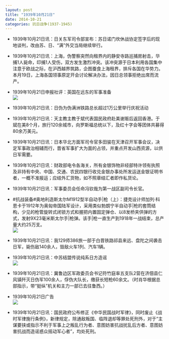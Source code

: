 ```yaml
---
layout: post
title: "1939年10月21日"
date: 2014-10-21
categories: 抗日战争(1937-1945)
---
```


<meta name="referrer" content="no-referrer" />

- 1939年10月21日讯：日关东军司令部宣布：苏日诺门坎休战协定签字后的现地谈判，改由苏、日、“满”外交当局继续举行。 

- 1939年10月21日讯：上海，伪警察突然向租界内的静安寺路巡捕房射击，华捕1人毙命，印捕1人受伤，双方发生激烈冲突。该冲突源于日本利用各国集中注意于欧战之际，在沪西越界筑路，企图蚕食上海租界，排斥各国在华势力。本月19日，上海各国领事原定开会讨论解决办法，因日总领事拒绝出席而流产。 

- 1939年10月21日申报社评：英国在远东的军事准备 <br/><img src="https://ww3.sinaimg.cn/large/aca367d8jw1elj3qpzr1jj20sp0xl1fv.jpg" />

- 1939年10月21日讯：日伪为伪满洲铁路总长超过1万公里举行庆祝活动 

- 1939年10月21日讯：天主教主教于斌代表国民政府赴美谢赈后返回香港。于斌在美8个月，旅行120余城市，向罗斯福总统以下，及红十字会等团体共募得80余万美元。 

- 1939年10月21日讯：日本华北方面军司令官多田骏在天津召开军事会议，决定军事政治相辅而行，晋省军事扩大为面的占领，并重点开发山西资源，以供日军需要。 

- 1939年10月21日讯：财政部电令各海关，所有金银饰物非经部特许领有执照及非持有中央、中国、交通、农民四银行收兑金银办事处所发运送金银证明书者，一概不准报运；应结外汇货物，如不照章结汇者即作私货论。 

- 1939年10月21日讯：军事委员会任命冯钦哉为第一战区副司令长官。 

- #抗战装备#奥地利造斯太尔M1912型半自动手|枪（上）：捷克设计师加列·科恩卡于1912年为奥匈帝国陆军设计，采用类似勃朗宁半自动手|枪的套筒结构，少见的枪管旋转式闭锁方式和握把内置固定弹仓、以8发桥夹供弹的方式，发射9X23毫米斯太尔手|枪弹。该手|枪一直生产到1918年一战结束，总产量大约25万支。 <br/><img src="https://ww3.sinaimg.cn/large/aca367d8jw1elijst4iu0j20cd164n3c.jpg" />

- 1939年10月21日讯：我129师386旅一部于白晋铁路祁县来远、盘陀之间袭击日军，毙伤敌140余人，毁敌火车1列、汽车1辆。 

- 1939年10月21日讯：中苏结盟传说纯系日方造谣 <br/><img src="https://ww4.sinaimg.cn/large/aca367d8jw1elih6xgi20j20hy06udhr.jpg" />

- 1939年10月21日讯：冀鲁边区军政委员会书记符竹庭率五支队2营在济佃县仁风镇歼灭日伪军100余人，俘伪大队长，缴获长短枪60余文。（时肖华根据总部指示，带“挺纵”机关和主力一部已去往鲁西。） 

- 1939年10月21日广告 <br/><img src="https://ww4.sinaimg.cn/large/aca367d8jw1elifgfs7rgj209n0k6gob.jpg" />

- 1939年10月21日讯：国民政府公布修正《中华民国战时军律》，同时废止《战时军律施行条例》，新律规定，除通敌叛国、临阵退却等罪处死刑外，对于“主谋要挟或指示不利于军事上之叛乱行为者、意图妨害抗战扰乱后方者、意图妨害抗战而造谣惑众摇动军心者”，均处死刑。 

